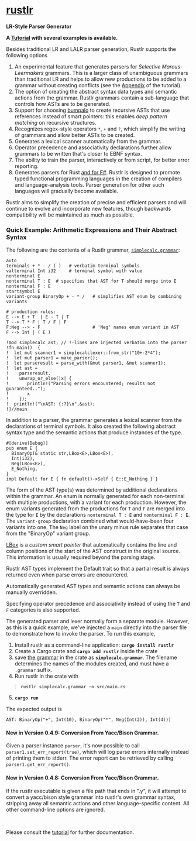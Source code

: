 # **[rustlr](https://docs.rs/rustlr/latest/rustlr/index.html)**
**LR-Style Parser Generator**

**A [Tutorial](https://chuckcscccl.github.io/rustlr_project/) with several examples is available.**

Besides traditional LR and LALR parser generation, Rustlr supports the following
options

1. An experimental feature that generates parsers for *Selective Marcus-Leermakers* grammars.  This is a larger class of unambiguous grammars than traditional LR and helps to allow new productions to be added to a grammar without
creating conflicts (see the [Appendix](https://chuckcscccl.github.io/rustlr_project/appendix.html) of the tutorial).
2. The option of creating the abstract syntax data types and semantic actions from the grammar. Rustlr grammars contain a sub-language that controls how ASTs are to be generated. 
3. Support for choosing [bumpalo](https://docs.rs/bumpalo/latest/bumpalo/index.html) to create recursive ASTs that use references instead of smart pointers: this
enables *deep pattern matching* on recursive structures.
4. Recognizes regex-style operators `*`, `+` and `?`, which simplify
the writing of grammars and allow better ASTs to be created.
5. Generates a lexical scanner automatically from the grammar.
6. Operator precedence and associativity declarations further allow grammars
to be written that's closer to EBNF syntax.
7. The ability to train the parser, interactively or from script, for better error reporting.
8. Generates parsers for Rust [and for F\#](https://github.com/chuckcscccl/Fussless).  Rustlr is designed to promote typed functional programming languages in the creation of compilers and
language-analysis tools.  Parser generation for other such languages will
gradually become available.

Rustlr aims to simplify the creation of precise and efficient parsers and
will continue to evolve and incorporate new features, though backwards
compatibility will be maintained as much as possible.

<p>


### Quick Example: Arithmetic Expressions and Their Abstract Syntax

The following are the contents of a Rustlr grammar, [`simplecalc.grammar`](https://github.com/chuckcscccl/rustlr/blob/main/examples/simplecalc/simplecalc.grammar):
```
auto
terminals + * - / ( )   # verbatim terminal symbols
valterminal Int i32     # terminal symbol with value
nonterminal E
nonterminal T : E  # specifies that AST for T should merge into E
nonterminal F : E
startsymbol E
variant-group BinaryOp + - * /   # simplifies AST enum by combining variants

# production rules:
E --> E + T  | E - T | T
T --> T * F | T / F | F
F:Neg --> - F                    # 'Neg' names enum variant in AST
F --> Int | ( E )

!mod simplecalc_ast; // !-lines are injected verbatim into the parser
!fn main()  {
!  let mut scanner1 = simplecalclexer::from_str("10+-2*4");
!  let mut parser1 = make_parser();
!  let parseresult = parse_with(&mut parser1, &mut scanner1);
!  let ast =
!    parseresult.
!    unwrap_or_else(|x| {
!       println!("Parsing errors encountered; results not guaranteed..");
!       x
!    });
!  println!("\nAST: {:?}\n",&ast);
!}//main
```

In addition to a parser, the grammar generates a lexical scanner from
the declarations of terminal symbols.  It also created the following
abstract syntax type and the semantic actions that produce instances of
the type.
```
#[derive(Debug)]
pub enum E {
  BinaryOp(&'static str,LBox<E>,LBox<E>),
  Int(i32),
  Neg(LBox<E>),
  E_Nothing,
}
impl Default for E { fn default()->Self { E::E_Nothing } }
```
The form of the AST type(s) was determined by additional declarations
within the grammar.  An enum is normally generated for each
non-terminal with multiple productions, with a variant for each
production.  However, the enum variants generated from the productions
for `T` and `F` are merged into the type for `E` by the declarations
`nonterminal T : E` and `nonterminal F : E`.  The `variant-group`
declaration combined what would-have-been four variants into one.  The
`Neg` label on the unary minus rule separates that case from the
"BinaryOp" variant group.

[LBox](https://docs.rs/rustlr/latest/rustlr/generic_absyn/struct.LBox.html)
is a *custom smart pointer*
that automatically contains the line and column positions of the start
of the AST construct in the original source.  This information is
usually required beyond the parsing stage.

Rustlr AST types implement the Default trait so that a partial result is
always returned even when parse errors are encountered.

Automatically generated AST types and semantic actions can always be
manually overridden.

Specifying operator precedence and associativity instead of using the
`T` and `F` categories is also supported.

The generated parser and lexer normally form a separate module.  However,
as this is a quick example, we've injected a `main` directly into the parser
file to demonstrate how to invoke the parser.
To run this example,

  1. Install rustlr as a command-line application: **`cargo install rustlr`**
  2. Create a Cargo crate and **`cargo add rustlr`** inside the crate
  3. save [the grammar](https://github.com/chuckcscccl/rustlr/blob/main/examples/simplecalc/simplecalc.grammar) in the crate as **`simplecalc.grammar`**.
  The filename determines the names of the modules created, and must 
  have a `.grammar` suffix.
  4. Run rustlr in the crate with
  >  **`rustlr simplecalc.grammar -o src/main.rs`**
  5. **`cargo run`**

The expected output is
```
AST: BinaryOp("+", Int(10), BinaryOp("*", Neg(Int(2)), Int(4)))
```

#### New in Version 0.4.9: Conversion From Yacc/Bison Grammar.

Given a parser instance `parser`, it's now possible to call
`parser1.set_err_report(true)`, which will log parse errors internally
instead of printing them to stderr.  The error report can be retrieved
by calling `parser1.get_err_report()`.

#### New in Version 0.4.8: Conversion From Yacc/Bison Grammar.

If the rustlr executable is given a file path that ends in ".y", it will
attempt to convert a yacc/bison style grammar into rustlr's own grammar
syntax, stripping away all semantic actions and other language-specific
content.  All other command-line options are ignored.



<br>

Please consult the [tutorial](https://chuckcscccl.github.io/rustlr_project/)
for further documentation.



[1]:https://docs.rs/rustlr/latest/rustlr/lexer_interface/struct.StrTokenizer.html
[2]:https://docs.rs/rustlr/latest/rustlr/generic_absyn/struct.LBox.html
[3]:https://docs.rs/rustlr/latest/rustlr/generic_absyn/struct.LRc.html
[4]:https://docs.rs/rustlr/latest/rustlr/zc_parser/struct.ZCParser.html#method.lbx
[5]:https://docs.rs/rustlr/latest/rustlr/zc_parser/struct.StackedItem.html#method.lbox
[sitem]:https://docs.rs/rustlr/latest/rustlr/zc_parser/struct.StackedItem.html
[chap1]:https://cs.hofstra.edu/~cscccl/rustlr_project/chapter1.html
[lexsource]:https://docs.rs/rustlr/latest/rustlr/lexer_interface/struct.LexSource.html
[drs]:https://docs.rs/rustlr/latest/rustlr/index.html
[tktrait]:https://docs.rs/rustlr/latest/rustlr/lexer_interface/trait.Tokenizer.html
[tt]:https://docs.rs/rustlr/latest/rustlr/lexer_interface/struct.TerminalToken.html
[rtk]:https://docs.rs/rustlr/latest/rustlr/lexer_interface/enum.RawToken.html
[fromraw]:https://docs.rs/rustlr/latest/rustlr/lexer_interface/struct.TerminalToken.html#method.from_raw
[nextsymfun]:https://docs.rs/rustlr/latest/rustlr/lexer_interface/trait.Tokenizer.html#tymethod.nextsym
[zcp]:https://docs.rs/rustlr/latest/rustlr/zc_parser/struct.ZCParser.html
[ttnew]:https://docs.rs/rustlr/latest/rustlr/lexer_interface/struct.TerminalToken.html#method.new
